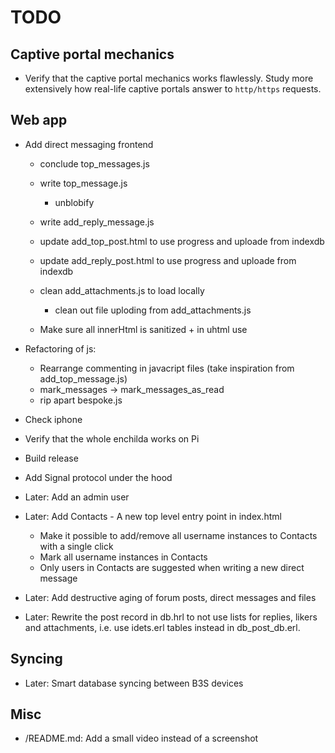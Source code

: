 # TODO

## Captive portal mechanics

* Verify that the captive portal mechanics works flawlessly. Study more
  extensively how real-life captive portals answer to `http/https` requests.

## Web app

* Add direct messaging frontend

  * conclude top_messages.js
  * write top_message.js
    * unblobify
  * write add_reply_message.js

  * update add_top_post.html to use progress and uploade from indexdb
  * update add_reply_post.html to use progress and uploade from indexdb

  * clean add_attachments.js to load locally
    * clean out file uploding from add_attachments.js

  * Make sure all innerHtml is sanitized + in uhtml use

* Refactoring of js:
  * Rearrange commenting in javacript files (take inspiration from add_top_message.js)
  * mark_messages -> mark_messages_as_read
  * rip apart bespoke.js

* Check iphone

* Verify that the whole enchilda works on Pi

* Build release




* Add Signal protocol under the hood

* Later: Add an admin user
* Later: Add Contacts - A new top level entry point in index.html
  - Make it possible to add/remove all username instances to Contacts with a
    single click
  - Mark all username instances in Contacts
  - Only users in Contacts are suggested when writing a new direct message
* Later: Add destructive aging of forum posts, direct messages and files
* Later: Rewrite the post record in db.hrl to not use lists for replies, likers
  and attachments, i.e. use idets.erl tables instead in db_post_db.erl.

## Syncing

- Later: Smart database syncing between B3S devices

## Misc

- /README.md: Add a small video instead of a screenshot
